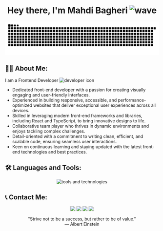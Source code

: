 <h1 align="center">
  Hey there, I'm Mahdi Bagheri
  <img src="https://camo.githubusercontent.com/d552948e7884c41fde2d32b9221d79f0df2076c7d824aaab954ca93f53d95884/68747470733a2f2f6d656469612e67697068792e636f6d2f6d656469612f6876524a434c467a6361737252346961377a2f67697068792e676966" width="30" alt="wave">
</h1>

<div align="center">
  <img src="https://raw.githubusercontent.com/imrrobat/imrrobat/d1b244e170d2b75fdda3efd499eaaf163f7a617c/images/github-contribution-grid-snake.svg" alt="snake animation">
</div>

## 👨‍💻 About Me:
I am a Frontend Developer <img src="https://camo.githubusercontent.com/ad38c424479dba43b6ded15fecfde6b53cf9fcd6ff3dc7715d5bcb43f8bbefb8/68747470733a2f2f6d656469612e67697068792e636f6d2f6d656469612f57556c706c634d704f43456d5447427442572f67697068792e676966" width="30" alt="developer icon">

- Dedicated front-end developer with a passion for creating visually engaging and user-friendly interfaces.
- Experienced in building responsive, accessible, and performance-optimized websites that deliver exceptional user experiences across all devices.
- Skilled in leveraging modern front-end frameworks and libraries, including React and TypeScript, to bring innovative designs to life.
- Collaborative team player who thrives in dynamic environments and enjoys tackling complex challenges.
- Detail-oriented with a commitment to writing clean, efficient, and scalable code, ensuring seamless user interactions.
- Keen on continuous learning and staying updated with the latest front-end technologies and best practices.

## 🛠️ Languages and Tools:
<div align="center">
  <img src="https://skillicons.dev/icons?i=html,css,tailwind,js,ts,react,redux,nextjs,vite" alt="tools and technologies">
</div>

## 📞 Contact Me:
<div align="center">
      <a href="https://github.com"><img width="30" src="https://cdn3.iconfinder.com/data/icons/social-media-chamfered-corner/154/telegram-512.png"/></a>
      <a href="https://github.com"><img width="30" src="https://cdn1.iconfinder.com/data/icons/logotypes/32/square-linkedin-512.png"/></a>
      <a href="https://github.com"><img width="30" src="https://cdn2.iconfinder.com/data/icons/flat-seo-web-ikooni/128/flat_seo2-34-512.png"/></a>
      <a href="https://github.com"><img width="30" src="https://cdn4.iconfinder.com/data/icons/social-media-logos-6/512/112-gmail_email_mail-512.png"/></a>
</div>
<p align="center">
  "Strive not to be a success, but rather to be of value."
  <br>
  — Albert Einstein
</p>
